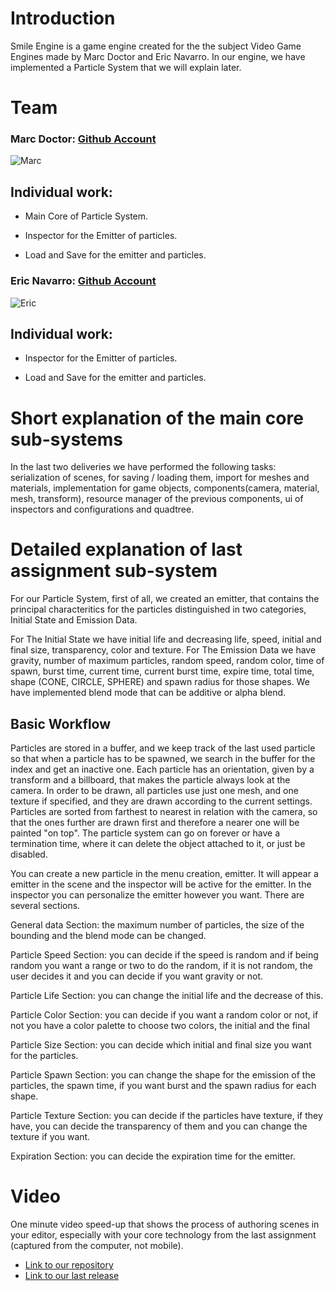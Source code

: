 # Introduction

Smile Engine is a game engine created for the the subject Video Game Engines made by Marc Doctor and Eric Navarro. In our engine, we have implemented a Particle System that we will explain later.

# Team

### Marc Doctor: [Github Account](https://github.com/thedoctormarc)

![Marc](https://github.com/thedoctormarc/SMILEENGINE/blob/master/WebDocs/marc.png?raw=true)

## Individual work:

- Main Core of Particle System.

- Inspector for the Emitter of particles.

- Load and Save for the emitter and particles.


### Eric Navarro: [Github Account](https://github.com/lakaens)

![Eric](https://github.com/thedoctormarc/SMILEENGINE/blob/master/WebDocs/Eric.PNG?raw=true)

## Individual work:

- Inspector for the Emitter of particles.

- Load and Save for the emitter and particles.

# Short explanation of the main core sub-systems

In the last two deliveries we have performed the following tasks:
serialization of scenes, for saving / loading them, import for meshes and materials, implementation for game objects, components(camera, material, mesh, transform), resource manager of the previous components, ui of inspectors and configurations and quadtree.

# Detailed explanation of last assignment sub-system

For our Particle System, first of all, we created an emitter, that contains the principal characteritics for the particles distinguished in two categories, Initial State and Emission Data.

For The Initial State we have initial life and decreasing life, speed, initial and final size, transparency, color and texture.
For The Emission Data we have gravity, number of maximum particles, random speed, random color, time of spawn, burst time, current time, current burst time, expire time, total time, shape (CONE, CIRCLE, SPHERE) and spawn radius for those shapes.
We have implemented blend mode that can be additive or alpha blend.



## Basic Workflow 
Particles are stored in a buffer, and we keep track of the last used particle so that when a particle has to be spawned, we search in the buffer for the index and get an inactive one. Each particle has an orientation, given by a transform and a billboard, that makes the particle always look at the camera. 
In order to be drawn, all particles use just one mesh, and one texture if specified, and they are drawn according to the current settings. 
Particles are sorted from farthest to nearest in relation with the camera, so that the ones further are drawn first and therefore a nearer one will be painted "on top". 
The particle system can go on forever or have a termination time, where it can delete the object attached to it, or just be disabled.

You can create a new particle in the menu creation, emitter. It will appear a emitter in the scene and the inspector will be active for the emitter. In the inspector you can personalize the emitter however you want. 
There are several sections.

General data Section: the maximum number of particles, the size of the bounding and the blend mode can be changed.

Particle Speed Section: you can decide if the speed is random and if being random you want a range or two to do the random, if it is not random, the user decides it and you can decide if you want gravity or not.

Particle Life Section: you can change the initial life and the decrease of this.

Particle Color Section: you can decide if you want a random color or not, if not you have a color palette to choose two colors, the initial and the final

Particle Size Section: you can decide which initial and final size you want for the particles.

Particle Spawn Section: you can change the shape for the emission of the particles, the spawn time, if you want burst and the spawn radius for each shape.

Particle Texture Section: you can decide if the particles have texture, if they have, you can decide the transparency of them and you can change the texture if you want.

Expiration Section: you can decide the expiration time for the emitter.
# Video

One minute video speed-up that shows the process of authoring scenes in your editor, especially
with your core technology from the last assignment (captured from the computer, not mobile).




* [Link to our repository](https://github.com/thedoctormarc/SMILEENGINE)
* [Link to our last release]()
